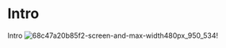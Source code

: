 # Intro
Intro
![68c47a20b85f2-screen-and-max-width480px_950_534!](https://github.com/user-attachments/assets/d33931e7-b571-4e71-8a7c-5118d9b44776)
